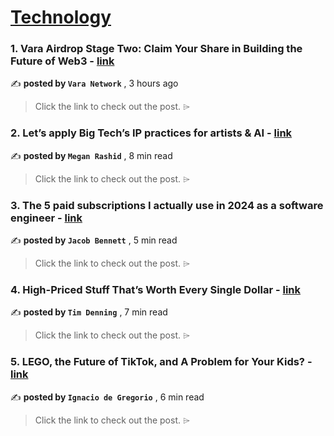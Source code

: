 
<h1><a href=https://medium.com/tag/technology/recommended target="_blank" rel="noopener noreferrer">Technology</a></h1>
<h3>1. Vara Airdrop Stage Two: Claim Your Share in Building the Future of Web3 - <a href=https://medium.com/@VaraNetwork/vara-airdrop-stage-two-claim-your-share-in-building-the-future-of-web3-450d76f1c8f6?source=tag_recommended_feed---------0-84----------technology----------9e27beae_fb9e_4ef1_8a06_facfed191127------- target="_blank" rel="noopener noreferrer">link</a></h3>

✍️ **posted by `Vara Network`** <date> , 3 hours ago</date>

<blockquote>Click the link to check out the post. ⌲</blockquote>

<h3>2. Let’s apply Big Tech’s IP practices for artists & AI - <a href=https://medium.com/user-experience-design-1/lets-apply-big-tech-s-ip-practices-for-artists-ai-bed2408357b2?source=tag_recommended_feed---------1-107----------technology----------9e27beae_fb9e_4ef1_8a06_facfed191127------- target="_blank" rel="noopener noreferrer">link</a></h3>

✍️ **posted by `Megan Rashid`** <date> , 8 min read</date>

<blockquote>Click the link to check out the post. ⌲</blockquote>

<h3>3. The 5 paid subscriptions I actually use in 2024 as a software engineer - <a href=https://medium.com/gitconnected/the-5-paid-subscriptions-i-actually-use-in-2024-as-a-software-engineer-edd9949df58b?source=tag_recommended_feed---------2-85----------technology----------9e27beae_fb9e_4ef1_8a06_facfed191127------- target="_blank" rel="noopener noreferrer">link</a></h3>

✍️ **posted by `Jacob Bennett`** <date> , 5 min read</date>

<blockquote>Click the link to check out the post. ⌲</blockquote>

<h3>4. High-Priced Stuff That’s Worth Every Single Dollar - <a href=https://medium.com/illumination-curated/high-priced-stuff-thats-worth-every-single-dollar-ab217715c414?source=tag_recommended_feed---------3-84----------technology----------9e27beae_fb9e_4ef1_8a06_facfed191127------- target="_blank" rel="noopener noreferrer">link</a></h3>

✍️ **posted by `Tim Denning`** <date> , 7 min read</date>

<blockquote>Click the link to check out the post. ⌲</blockquote>

<h3>5. LEGO, the Future of TikTok, and A Problem for Your Kids? - <a href=https://medium.com/towards-artificial-intelligence/lego-the-future-of-tiktok-and-a-problem-for-your-kids-a53c5bd87117?source=tag_recommended_feed---------4-107----------technology----------9e27beae_fb9e_4ef1_8a06_facfed191127------- target="_blank" rel="noopener noreferrer">link</a></h3>

✍️ **posted by `Ignacio de Gregorio`** <date> , 6 min read</date>

<blockquote>Click the link to check out the post. ⌲</blockquote>


